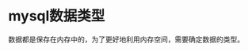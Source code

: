 <!--
 * @Description:
 * @Author: haiying
 * @Date: 2020-05-19 08:08:18
 * @LastEditTime: 2020-05-19 08:46:31
 * @LastEditors: Please set LastEditors
-->
# mysql数据类型
数据都是保存在内存中的，为了更好地利用内存空间，需要确定数据的类型。
